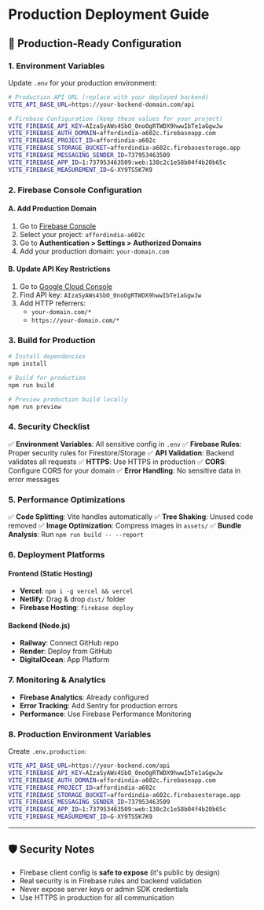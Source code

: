 # Production Deployment Guide

## 🚀 **Production-Ready Configuration**

### **1. Environment Variables**
Update `.env` for your production environment:

```bash
# Production API URL (replace with your deployed backend)
VITE_API_BASE_URL=https://your-backend-domain.com/api

# Firebase Configuration (keep these values for your project)
VITE_FIREBASE_API_KEY=AIzaSyAWs4SbO_0noOgRTWDX9hwwIbTe1aGgwJw
VITE_FIREBASE_AUTH_DOMAIN=affordindia-a602c.firebaseapp.com
VITE_FIREBASE_PROJECT_ID=affordindia-a602c
VITE_FIREBASE_STORAGE_BUCKET=affordindia-a602c.firebasestorage.app
VITE_FIREBASE_MESSAGING_SENDER_ID=737953463509
VITE_FIREBASE_APP_ID=1:737953463509:web:138c2c1e58b04f4b20b65c
VITE_FIREBASE_MEASUREMENT_ID=G-XY9TS5K7K9
```

### **2. Firebase Console Configuration**

#### **A. Add Production Domain**
1. Go to [Firebase Console](https://console.firebase.google.com)
2. Select your project: `affordindia-a602c`
3. Go to **Authentication > Settings > Authorized Domains**
4. Add your production domain: `your-domain.com`

#### **B. Update API Key Restrictions**
1. Go to [Google Cloud Console](https://console.cloud.google.com/apis/credentials)
2. Find API key: `AIzaSyAWs4SbO_0noOgRTWDX9hwwIbTe1aGgwJw`
3. Add HTTP referrers:
   - `your-domain.com/*`
   - `https://your-domain.com/*`

### **3. Build for Production**

```bash
# Install dependencies
npm install

# Build for production
npm run build

# Preview production build locally
npm run preview
```

### **4. Security Checklist**

✅ **Environment Variables**: All sensitive config in `.env`
✅ **Firebase Rules**: Proper security rules for Firestore/Storage
✅ **API Validation**: Backend validates all requests
✅ **HTTPS**: Use HTTPS in production
✅ **CORS**: Configure CORS for your domain
✅ **Error Handling**: No sensitive data in error messages

### **5. Performance Optimizations**

✅ **Code Splitting**: Vite handles automatically
✅ **Tree Shaking**: Unused code removed
✅ **Image Optimization**: Compress images in `assets/`
✅ **Bundle Analysis**: Run `npm run build -- --report`

### **6. Deployment Platforms**

#### **Frontend (Static Hosting)**
- **Vercel**: `npm i -g vercel && vercel`
- **Netlify**: Drag & drop `dist/` folder
- **Firebase Hosting**: `firebase deploy`

#### **Backend (Node.js)**
- **Railway**: Connect GitHub repo
- **Render**: Deploy from GitHub
- **DigitalOcean**: App Platform

### **7. Monitoring & Analytics**

- **Firebase Analytics**: Already configured
- **Error Tracking**: Add Sentry for production errors
- **Performance**: Use Firebase Performance Monitoring

### **8. Production Environment Variables**

Create `.env.production`:
```bash
VITE_API_BASE_URL=https://your-backend.com/api
VITE_FIREBASE_API_KEY=AIzaSyAWs4SbO_0noOgRTWDX9hwwIbTe1aGgwJw
VITE_FIREBASE_AUTH_DOMAIN=affordindia-a602c.firebaseapp.com
VITE_FIREBASE_PROJECT_ID=affordindia-a602c
VITE_FIREBASE_STORAGE_BUCKET=affordindia-a602c.firebasestorage.app
VITE_FIREBASE_MESSAGING_SENDER_ID=737953463509
VITE_FIREBASE_APP_ID=1:737953463509:web:138c2c1e58b04f4b20b65c
VITE_FIREBASE_MEASUREMENT_ID=G-XY9TS5K7K9
```

---

## 🛡️ **Security Notes**

- Firebase client config is **safe to expose** (it's public by design)
- Real security is in Firebase rules and backend validation
- Never expose server keys or admin SDK credentials
- Use HTTPS in production for all communication
